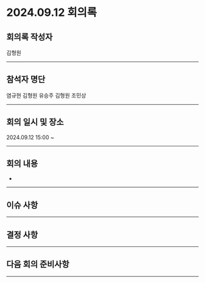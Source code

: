 # 2024.09.12 회의록
## 회의록 작성자
김형원
***
## 참석자 명단
염규현
김형원
유승주
김형원
조민상
***
## 회의 일시 및 장소
2024.09.12 15:00 ~


***
## 회의 내용
- 

***
## 이슈 사항



***
## 결정 사항


***
## 다음 회의 준비사항
  
***
